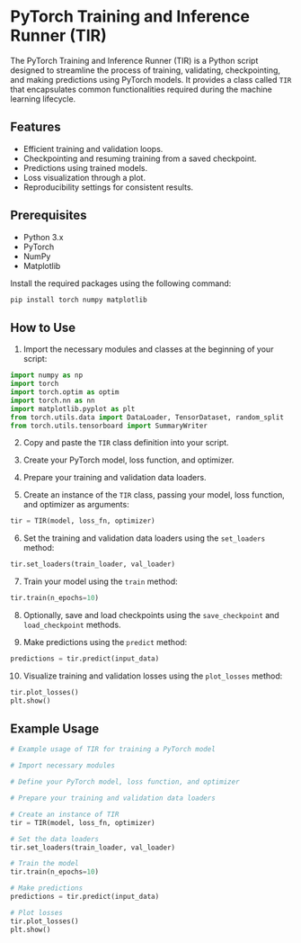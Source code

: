# PyTorch Training and Inference Runner (TIR)

The PyTorch Training and Inference Runner (TIR) is a Python script designed to streamline the process of training, validating, checkpointing, and making predictions using PyTorch models. It provides a class called `TIR` that encapsulates common functionalities required during the machine learning lifecycle.

## Features

- Efficient training and validation loops.
- Checkpointing and resuming training from a saved checkpoint.
- Predictions using trained models.
- Loss visualization through a plot.
- Reproducibility settings for consistent results.

## Prerequisites

- Python 3.x
- PyTorch
- NumPy
- Matplotlib

Install the required packages using the following command:

```python
pip install torch numpy matplotlib
```

## How to Use

1. Import the necessary modules and classes at the beginning of your script:

```python
import numpy as np
import torch
import torch.optim as optim
import torch.nn as nn
import matplotlib.pyplot as plt
from torch.utils.data import DataLoader, TensorDataset, random_split
from torch.utils.tensorboard import SummaryWriter
```

2. Copy and paste the `TIR` class definition into your script.

3. Create your PyTorch model, loss function, and optimizer.

4. Prepare your training and validation data loaders.

5. Create an instance of the `TIR` class, passing your model, loss function, and optimizer as arguments:

```python
tir = TIR(model, loss_fn, optimizer)
```

6. Set the training and validation data loaders using the `set_loaders` method:

```python
tir.set_loaders(train_loader, val_loader)
```

7. Train your model using the `train` method:

```python
tir.train(n_epochs=10)
```

8. Optionally, save and load checkpoints using the `save_checkpoint` and `load_checkpoint` methods.

9. Make predictions using the `predict` method:

```python
predictions = tir.predict(input_data)
```

10. Visualize training and validation losses using the `plot_losses` method:

```python
tir.plot_losses()
plt.show()
```

## Example Usage

```python
# Example usage of TIR for training a PyTorch model

# Import necessary modules

# Define your PyTorch model, loss function, and optimizer

# Prepare your training and validation data loaders

# Create an instance of TIR
tir = TIR(model, loss_fn, optimizer)

# Set the data loaders
tir.set_loaders(train_loader, val_loader)

# Train the model
tir.train(n_epochs=10)

# Make predictions
predictions = tir.predict(input_data)

# Plot losses
tir.plot_losses()
plt.show()
```
